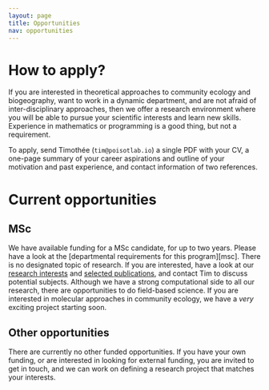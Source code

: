 ```yaml
---
layout: page
title: Opportunities
nav: opportunities
---
```


# How to apply?

If you are interested in theoretical approaches to community ecology and
biogeography, want to work in a dynamic department, and are not afraid of
inter-disciplinary approaches, then we offer a research environment where you
will be able to pursue your scientific interests and learn new skills.
Experience in mathematics or programming is a good thing, but not a requirement.

To apply, send Timothée (`tim@poisotlab.io`) a single PDF with your CV, a
one-page summary of your career aspirations and outline of your motivation and
past experience, and contact information of two references.

# Current opportunities

## MSc

We have available funding for a MSc candidate, for up to two years. Please have
a look at the [departmental requirements for this program][msc]. There is no
designated topic of research. If you are interested, have a look at our
[research interests](/research/) and [selected publications](/papers/), and
contact Tim to discuss potential subjects. Although we have a strong
computational side to all our research, there are opportunities to do
field-based science. If you are interested in molecular approaches in community
ecology, we have a *very* exciting project starting soon.

## Other opportunities

There are currently no other funded opportunities. If you have your own funding,
or are interested in looking for external funding, you are invited to get in
touch, and we can work on defining a research project that matches your
interests.
